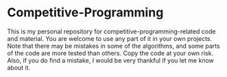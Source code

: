 # Competitive-Programming
This is my personal repository for competitive-programming-related code and material.
You are welcome to use any part of it in your own projects. 
Note that there may be mistakes in some of the algorithms, and some parts of the code are more tested than others. Copy the code at your own risk.
Also, if you do find a mistake, I would be very thankful if you let me know about it.
